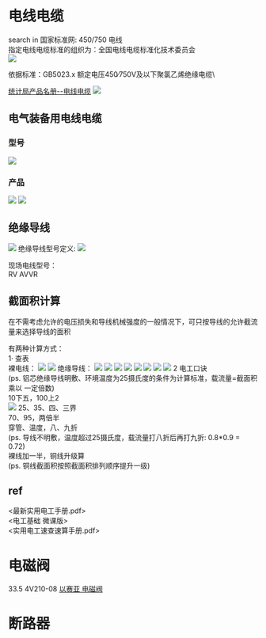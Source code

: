 # 电线电缆
search in 国家标准网: 450/750 电线 \
指定电线电缆标准的组织为：全国电线电缆标准化技术委员会 \
![](../img/Snipaste_2024-07-12_08-12-03.png)

依据标准：GB5023.x 额定电压450∕750V及以下聚氯乙烯绝缘电缆\

[统计局产品名册--电线电缆](https://www.stats.gov.cn/sj/tjbz/tjypflml/2010/39/3909.html)
![](../img/Snipaste_2024-07-12_10-43-18.png)

## 电气装备用电线电缆
### 型号
![](../img/Snipaste_2024-07-12_11-25-39.png)
### 产品
![](../img/Snipaste_2024-07-12_11-29-33.png)
![](../img/Snipaste_2024-07-12_11-32-25.png)

## 绝缘导线
![](../img/Snipaste_2024-07-12_11-04-05.png)
绝缘导线型号定义:
![](../img/Snipaste_2024-07-12_11-05-03.png)

现场电线型号：\
RV AVVR	

## 截面积计算
在不需考虑允许的电压损失和导线机械强度的一般情况下，可只按导线的允许截流量来选择导线的面积

有两种计算方式：\
1· 查表 \
裸电线：
![](../img/Snipaste_2024-07-12_11-42-31.png)
![](../img/Snipaste_2024-07-12_11-43-13.png)
绝缘导线：
![](../img/Snipaste_2024-07-12_11-44-01.png)
![](../img/Snipaste_2024-07-12_11-44-29.png)
![](../img/Snipaste_2024-07-12_11-44-49.png)
![](../img/Snipaste_2024-07-12_11-48-04.png)
![](../img/Snipaste_2024-07-12_11-48-28.png)
![](../img/Snipaste_2024-07-12_11-48-43.png)
![](../img/Snipaste_2024-07-12_11-49-03.png)
![](../img/Snipaste_2024-07-12_11-49-26.png)
2 电工口诀\
(ps. 铝芯绝缘导线明敷、环境温度为25摄氏度的条件为计算标准，载流量=截面积 乘以 一定倍数) \
10下五，100上2\
![](../img/Snipaste_2024-07-12_11-54-12.png)
25、35、四、三界\
70、95，两倍半\
穿管、温度，八、九折\
(ps. 导线不明敷，温度超过25摄氏度，载流量打八折后再打九折: 0.8*0.9 = 0.72)\
裸线加一半，铜线升级算\
(ps. 铜线截面积按照截面积排列顺序提升一级)

## ref
<最新实用电工手册.pdf>\
<电工基础 微课版>\
<实用电工速查速算手册.pdf>

# 电磁阀
33.5 4V210-08 [以赛亚 电磁阀](https://item.taobao.com/item.htm?spm=a21n57.1.item.2.66ea1b92u2wZmA&priceTId=2150429817207644299582343e3bd4&utparam=%7B%22aplus_abtest%22:%22f069509970c538e5af0666f8014154d5%22%7D&id=550811168935&ns=1&abbucket=9)


# 断路器



